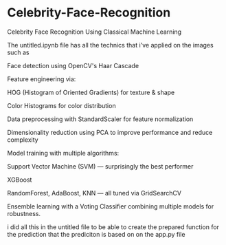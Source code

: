 # Celebrity-Face-Recognition
Celebrity Face Recognition Using Classical Machine Learning

The untitled.ipynb file has all the technics that i've applied on the images such as 

Face detection using OpenCV's Haar Cascade

Feature engineering via:

HOG (Histogram of Oriented Gradients) for texture & shape

Color Histograms for color distribution

Data preprocessing with StandardScaler for feature normalization

Dimensionality reduction using PCA to improve performance and reduce complexity

Model training with multiple algorithms:

Support Vector Machine (SVM) — surprisingly the best performer

XGBoost

RandomForest, AdaBoost, KNN — all tuned via GridSearchCV

Ensemble learning with a Voting Classifier combining multiple models for robustness.

i did all this in the untitled file to be able to create the prepared function for the prediction that the prediciton is based on on the app.py file 



